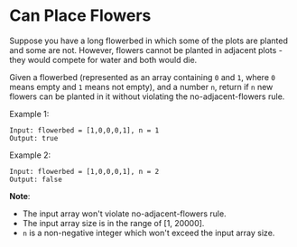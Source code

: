 # Can Place Flowers

Suppose you have a long flowerbed in which some of the plots are planted and some are not. However, flowers cannot be planted in adjacent plots - they would compete for water and both would die.

Given a flowerbed (represented as an array containing `0` and `1`, where `0` means empty and `1` means not empty), and a number `n`, return if `n` new flowers can be planted in it without violating the no-adjacent-flowers rule.

Example 1:
```
Input: flowerbed = [1,0,0,0,1], n = 1
Output: true
```

Example 2:
```
Input: flowerbed = [1,0,0,0,1], n = 2
Output: false
```

**Note**:
* The input array won't violate no-adjacent-flowers rule.
* The input array size is in the range of [1, 20000].
* `n` is a non-negative integer which won't exceed the input array size.
